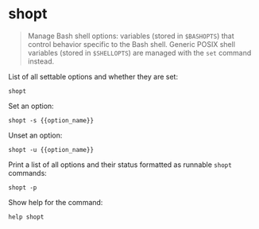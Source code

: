 shopt
=====

> Manage Bash shell options: variables (stored in `$BASHOPTS`) that control behavior specific to the Bash shell.
> Generic POSIX shell variables (stored in `$SHELLOPTS`) are managed with the `set` command instead.

List of all settable options and whether they are set:

    shopt

Set an option:

    shopt -s {{option_name}}

Unset an option:

    shopt -u {{option_name}}

Print a list of all options and their status formatted as runnable `shopt` commands:

    shopt -p

Show help for the command:

    help shopt
